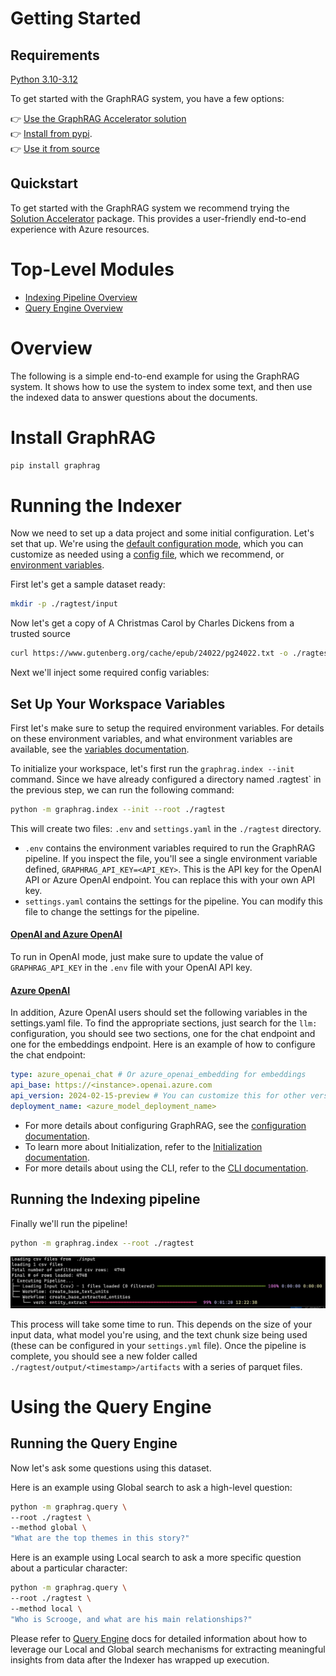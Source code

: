 # Getting Started

## Requirements

[Python 3.10-3.12](https://www.python.org/downloads/)

To get started with the GraphRAG system, you have a few options:

👉 [Use the GraphRAG Accelerator solution](https://github.com/Azure-Samples/graphrag-accelerator) <br/>
👉 [Install from pypi](https://pypi.org/project/graphrag/). <br/>
👉 [Use it from source](developing.md)<br/>

## Quickstart

To get started with the GraphRAG system we recommend trying the [Solution Accelerator](https://github.com/Azure-Samples/graphrag-accelerator) package. This provides a user-friendly end-to-end experience with Azure resources.

# Top-Level Modules

* [Indexing Pipeline Overview](index/overview.md)
* [Query Engine Overview](query/overview.md)

# Overview

The following is a simple end-to-end example for using the GraphRAG system.
It shows how to use the system to index some text, and then use the indexed data to answer questions about the documents.

# Install GraphRAG

```bash
pip install graphrag
```

# Running the Indexer

Now we need to set up a data project and some initial configuration. Let's set that up. We're using the [default configuration mode](config/overview.md), which you can customize as needed using a [config file](config/json_yaml.md), which we recommend, or [environment variables](config/env_vars.md).

First let's get a sample dataset ready:

```sh
mkdir -p ./ragtest/input
```

Now let's get a copy of A Christmas Carol by Charles Dickens from a trusted source

```sh
curl https://www.gutenberg.org/cache/epub/24022/pg24022.txt -o ./ragtest/input/book.txt
```

Next we'll inject some required config variables:

## Set Up Your Workspace Variables

First let's make sure to setup the required environment variables. For details on these environment variables, and what environment variables are available, see the [variables documentation](config/overview.md).

To initialize your workspace, let's first run the `graphrag.index --init` command.
Since we have already configured a directory named \.ragtest` in the previous step, we can run the following command:

```sh
python -m graphrag.index --init --root ./ragtest
```

This will create two files: `.env` and `settings.yaml` in the `./ragtest` directory.

- `.env` contains the environment variables required to run the GraphRAG pipeline. If you inspect the file, you'll see a single environment variable defined,
  `GRAPHRAG_API_KEY=<API_KEY>`. This is the API key for the OpenAI API or Azure OpenAI endpoint. You can replace this with your own API key.
- `settings.yaml` contains the settings for the pipeline. You can modify this file to change the settings for the pipeline.
  <br/>

#### <ins>OpenAI and Azure OpenAI</ins>

To run in OpenAI mode, just make sure to update the value of `GRAPHRAG_API_KEY` in the `.env` file with your OpenAI API key.

#### <ins>Azure OpenAI</ins>

In addition, Azure OpenAI users should set the following variables in the settings.yaml file. To find the appropriate sections, just search for the `llm:` configuration, you should see two sections, one for the chat endpoint and one for the embeddings endpoint. Here is an example of how to configure the chat endpoint:

```yaml
type: azure_openai_chat # Or azure_openai_embedding for embeddings
api_base: https://<instance>.openai.azure.com
api_version: 2024-02-15-preview # You can customize this for other versions
deployment_name: <azure_model_deployment_name>
```

- For more details about configuring GraphRAG, see the [configuration documentation](config/overview.md).
- To learn more about Initialization, refer to the [Initialization documentation](config/init.md).
- For more details about using the CLI, refer to the [CLI documentation](query/cli.md).

## Running the Indexing pipeline

Finally we'll run the pipeline!

```sh
python -m graphrag.index --root ./ragtest
```

![pipeline executing from the CLI](img/pipeline-running.png)

This process will take some time to run. This depends on the size of your input data, what model you're using, and the text chunk size being used (these can be configured in your `settings.yml` file).
Once the pipeline is complete, you should see a new folder called `./ragtest/output/<timestamp>/artifacts` with a series of parquet files.

# Using the Query Engine

## Running the Query Engine

Now let's ask some questions using this dataset.

Here is an example using Global search to ask a high-level question:

```sh
python -m graphrag.query \
--root ./ragtest \
--method global \
"What are the top themes in this story?"
```

Here is an example using Local search to ask a more specific question about a particular character:

```sh
python -m graphrag.query \
--root ./ragtest \
--method local \
"Who is Scrooge, and what are his main relationships?"
```

Please refer to [Query Engine](query/overview.md) docs for detailed information about how to leverage our Local and Global search mechanisms for extracting meaningful insights from data after the Indexer has wrapped up execution.
